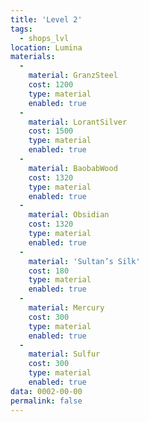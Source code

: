 ```yaml
---
title: 'Level 2'
tags:
  - shops_lvl
location: Lumina
materials:
  -
    material: GranzSteel
    cost: 1200
    type: material
    enabled: true
  -
    material: LorantSilver
    cost: 1500
    type: material
    enabled: true
  -
    material: BaobabWood
    cost: 1320
    type: material
    enabled: true
  -
    material: Obsidian
    cost: 1320
    type: material
    enabled: true
  -
    material: 'Sultan’s Silk'
    cost: 180
    type: material
    enabled: true
  -
    material: Mercury
    cost: 300
    type: material
    enabled: true
  -
    material: Sulfur
    cost: 300
    type: material
    enabled: true
data: 0002-00-00
permalink: false
---
```

